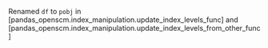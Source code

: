 Renamed `df` to `pobj` in [pandas_openscm.index_manipulation.update_index_levels_func] and [pandas_openscm.index_manipulation.update_index_levels_from_other_func]
